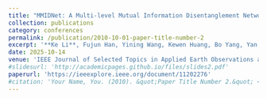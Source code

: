 ```yaml
---
title: "MMIDNet: A Multi-level Mutual Information Disentanglement Network for Cross-domain Infrared Small Target Detection"
collection: publications
category: conferences
permalink: /publication/2010-10-01-paper-title-number-2
excerpt: '**Ke Li**, Fujun Han, Yining Wang, Kewen Huang, Bo Yang, Yan Tian'
date: 2025-10-14
venue: 'IEEE Journal of Selected Topics in Applied Earth Observations and Remote Sensing  (JSTARS)'
#slidesurl: 'http://academicpages.github.io/files/slides2.pdf'
paperurl: 'https://ieeexplore.ieee.org/document/11202276'
#citation: 'Your Name, You. (2010). &quot;Paper Title Number 2.&quot; <i>Journal 1</i>. 1(2).'
---
```

